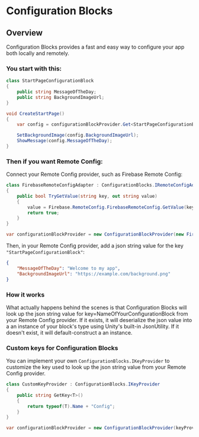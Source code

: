 # Configuration Blocks

## Overview

Configuration Blocks provides a fast and easy way to configure your app both locally and remotely.

### You start with this:

```csharp
class StartPageConfigurationBlock
{
    public string MessageOfTheDay;
    public string BackgroundImageUrl;
}

void CreateStartPage()
{
    var config = configurationBlockProvider.Get<StartPageConfigurationBlock>();

    SetBackgroundImage(config.BackgroundImageUrl);
    ShowMessage(config.MessageOfTheDay);
}
```

### Then if you want Remote Config:

Connect your Remote Config provider, such as Firebase Remote Config:

```csharp
class FirebaseRemoteConfigAdapter : ConfigurationBlocks.IRemoteConfigAdapter
{
    public bool TryGetValue(string key, out string value)
    {
        value = Firebase.RemoteConfig.FirebaseRemoteConfig.GetValue(key).StringValue;
        return true;
    }
}

var configurationBlockProvider = new ConfigurationBlockProvider(new FirebaseRemoteConfigAdapter());
```

Then, in your Remote Config provider, add a json string value for the key `"StartPageConfigurationBlock"`:

```json
{
    "MessageOfTheDay": "Welcome to my app",
    "BackgroundImageUrl": "https://example.com/background.png"
}
```

### How it works

What actually happens behind the scenes is that Configuration Blocks will look up the json string value for key=NameOfYourConfigurationBlock from your Remote Config provider. If it exists, it will deserialize the json value into a an instance of your block's type using Unity's built-in JsonUtility. If it doesn't exist, it will default-construct a an instance.

### Custom keys for Configuration Blocks

You can implement your own `ConfigurationBlocks.IKeyProvider` to customize the key used to look up the json string value from your Remote Config provider.

```csharp
class CustomKeyProvider : ConfigurationBlocks.IKeyProvider
{
    public string GetKey<T>()
    {
        return typeof(T).Name + "Config";
    }
}

var configurationBlockProvider = new ConfigurationBlockProvider(keyProvider: new CustomKeyProvider());
```